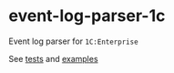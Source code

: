 # event-log-parser-1c

Event log parser for `1C:Enterprise`

See [tests](tests) and [examples](../examples)
